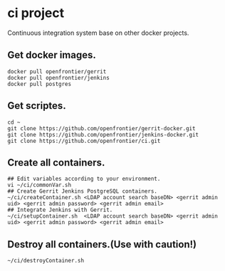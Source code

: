 # ci project
Continuous integration system base on other docker projects.

## Get docker images.
    docker pull openfrontier/gerrit
    docker pull openfrontier/jenkins
    docker pull postgres

## Get scriptes.
    cd ~
    git clone https://github.com/openfrontier/gerrit-docker.git
    git clone https://github.com/openfrontier/jenkins-docker.git
    git clone https://github.com/openfrontier/ci.git

## Create all containers.
    ## Edit variables according to your environment.
    vi ~/ci/commonVar.sh
    ## Create Gerrit Jenkins PostgreSQL containers.
    ~/ci/createContainer.sh <LDAP account search baseDN> <gerrit admin uid> <gerrit admin password> <gerrit admin email>
    ## Integrate Jenkins with Gerrit.
    ~/ci/setupContainer.sh  <LDAP account search baseDN> <gerrit admin uid> <gerrit admin password> <gerrit admin email>

## Destroy all containers.(Use with caution!) 
    ~/ci/destroyContainer.sh
